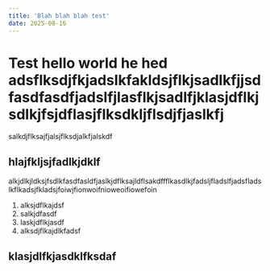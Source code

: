 ```yaml
---
title: 'Blah blah blah test'
date: 2025-08-16
---
```


# Test hello world he hed adsflksdjfkjadslkfakldsjflkjsadlkfjjsdfasdfasdfjadslfjlasflkjsadlfjklasjdflkjsdlkjfsjdflasjflksdkljflsdjfjaslkfj

salkdjflksajfjalsjflksdjalkfjalskdf

## hlajfkljsjfadlkjdklf

alkjdlkjldksjfsdlkfasdfasldfjaslkjdflksajldflsakdffflkasdlkjfadsljfladslfjadsfladslkflkadsjfkladsjfoiwjfionwoifnioweoifiowefoin

1. alksjdflkajdsf
2. salkjdfasdf
3. laskjdflkjasdf
4. alksdjflkajdlkfadsf


## klasjdlfkjasdklfksdaf